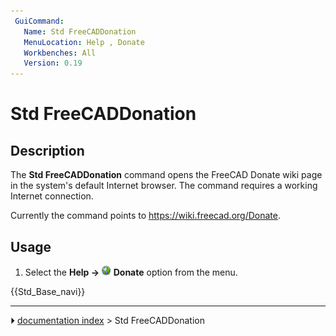 ```yaml
---
 GuiCommand:
   Name: Std FreeCADDonation
   MenuLocation: Help , Donate
   Workbenches: All
   Version: 0.19
---
```


# Std FreeCADDonation

## Description

The **Std FreeCADDonation** command opens the FreeCAD Donate wiki page in the system\'s default Internet browser. The command requires a working Internet connection.

Currently the command points to [<https://wiki.freecad.org/Donate>](https://wiki.freecad.org/Donate).

## Usage

1.  Select the **Help → <img src="images/Std_FreeCADDonation.svg" width=16px> Donate** option from the menu.




 {{Std_Base_navi}}



---
⏵ [documentation index](../README.md) > Std FreeCADDonation
